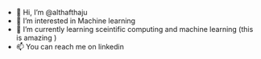 - 👋 Hi, I’m @althafthaju
- 👀 I’m interested in Machine learning
- 🌱 I’m currently learning sceintific computing and machine learning (this is amazing )
- 📫 You can reach me on linkedin
